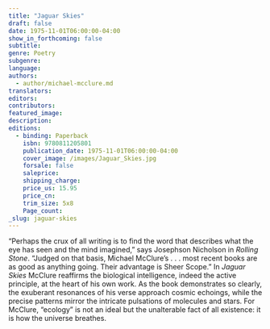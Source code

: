 ```yaml
---
title: "Jaguar Skies"
draft: false
date: 1975-11-01T06:00:00-04:00
show_in_forthcoming: false
subtitle:
genre: Poetry
subgenre:
language:
authors:
  - author/michael-mcclure.md
translators:
editors:
contributors:
featured_image:
description:
editions:
  - binding: Paperback
    isbn: 9780811205801
    publication_date: 1975-11-01T06:00:00-04:00
    cover_image: /images/Jaguar_Skies.jpg
    forsale: false
    saleprice:
    shipping_charge:
    price_us: 15.95
    price_cn:
    trim_size: 5x8
    Page_count:
_slug: jaguar-skies
---
```


“Perhaps the crux of all writing is to find the word that describes what the eye has seen and the mind imagined,” says Josephson Nicholson in _Rolling Stone_. “Judged on that basis, Michael McClure’s . . . most recent books are as good as anything going. Their advantage is Sheer Scope.” In _Jaguar Skies_ McClure reaffirms the biological intelligence, indeed the active principle, at the heart of his own work. As the book demonstrates so clearly, the exuberant resonances of his verse approach cosmic echoings, while the precise patterns mirror the intricate pulsations of molecules and stars. For McClure, “ecology” is not an ideal but the unalterable fact of all existence: it is how the universe breathes.

